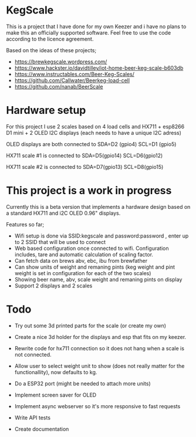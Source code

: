 # KegScale

This is a project that I have done for my own Keezer and i have no plans to make this an officially supported software. Feel free to use the code according to the licence agreement. 

Based on the ideas of these projects; 

* https://brewkegscale.wordpress.com/
* https://www.hackster.io/davidtilley/iot-home-beer-keg-scale-b603db
* https://www.instructables.com/Beer-Keg-Scales/
* https://github.com/Callwater/Beerkeg-load-cell
* https://github.com/nanab/BeerScale

# Hardware setup

For this project I use 2 scales based on 4 load cells and HX711 + esp8266 D1 mini + 2 OLED I2C displays (each needs to have a unique I2C adress)

OLED displays are both connected to SDA=D2 (gpio4) SCL=D1 (gpio5)

HX711 scale #1 is connected to SDA=D5(gpio14) SCL=D6(gpio12)

HX711 scale #2 is connected to SDA=D7(gpio13) SCL=D8(gpio15)

# This project is a work in progress

Currently this is a beta version that implements a hardware design based on a standard HX711 and i2C OLED 0.96" displays.

Features so far;

- Wifi setup is done via SSID:kegscale and password:password , enter up to 2 SSID that will be used to connect
- Web based configuration once connected to wifi. Configuration includes, tare and automatic calculation of scaling factor.
- Can fetch data on brews abv, ebc, ibu from brewfather
- Can show units of weight and remaning pints (keg weight and pint weight is set in configuration for each of the two scales)
- Showing beer name, abv, scale weight and remaning pints on display
- Support 2 displays and 2 scales

# Todo

* Try out some 3d printed parts for the scale (or create my own)
* Create a nice 3d holder for the displays and esp that fits on my keezer.
* Rewrite code for hx711 connection so it does not hang when a scale is not connected.

* Allow user to select weight unit to show (does not really matter for the functionallity), now defaults to kg.
* Do a ESP32 port (might be needed to attach more units)
* Implement screen saver for OLED
* Implement async webserver so it's more responsive to fast requests
* Write API tests
* Create documentation
